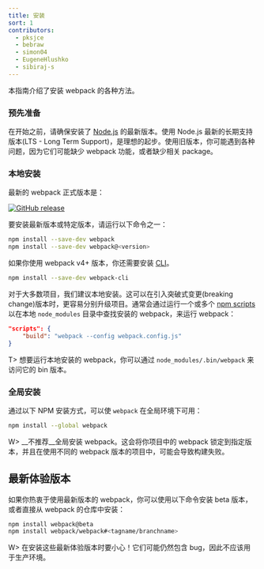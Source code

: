 ```yaml
---
title: 安装
sort: 1
contributors:
  - pksjce
  - bebraw
  - simon04
  - EugeneHlushko
  - sibiraj-s
---
```


本指南介绍了安装 webpack 的各种方法。


### 预先准备

在开始之前，请确保安装了 [Node.js](https://nodejs.org/en/) 的最新版本。使用 Node.js 最新的长期支持版本(LTS - Long Term Support)，是理想的起步。使用旧版本，你可能遇到各种问题，因为它们可能缺少 webpack 功能，或者缺少相关 package。


### 本地安装

最新的 webpack 正式版本是：

[![GitHub release](https://img.shields.io/npm/v/webpack.svg?label=webpack&style=flat-square&maxAge=3600)](https://github.com/webpack/webpack/releases)

要安装最新版本或特定版本，请运行以下命令之一：

``` bash
npm install --save-dev webpack
npm install --save-dev webpack@<version>
```

如果你使用 webpack v4+ 版本，你还需要安装 [CLI](/api/cli/)。

``` bash
npm install --save-dev webpack-cli
```

对于大多数项目，我们建议本地安装。这可以在引入突破式变更(breaking change)版本时，更容易分别升级项目。通常会通过运行一个或多个 [npm scripts](https://docs.npmjs.com/misc/scripts) 以在本地 `node_modules` 目录中查找安装的 webpack，来运行 webpack：

```json
"scripts": {
	"build": "webpack --config webpack.config.js"
}
```

T> 想要运行本地安装的 webpack，你可以通过 `node_modules/.bin/webpack` 来访问它的 bin 版本。


### 全局安装

通过以下 NPM 安装方式，可以使 `webpack` 在全局环境下可用：

``` bash
npm install --global webpack
```

W> __不推荐__全局安装 webpack。这会将你项目中的 webpack 锁定到指定版本，并且在使用不同的 webpack 版本的项目中，可能会导致构建失败。


## 最新体验版本

如果你热衷于使用最新版本的 webpack，你可以使用以下命令安装 beta 版本，或者直接从 webpack 的仓库中安装：

``` bash
npm install webpack@beta
npm install webpack/webpack#<tagname/branchname>
```

W> 在安装这些最新体验版本时要小心！它们可能仍然包含 bug，因此不应该用于生产环境。
